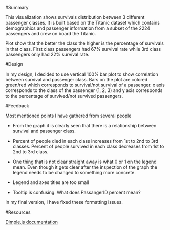 #Summary

This visualization shows survivals distribution between 3 different passenger classes. It is built based on the Titanic dataset which contains demographics and passenger information from a subset of the 2224 passengers and crew on board the Titanic.

Plot show that the better the class the higher is the percentage of survivals in that class.  First class passengers had 67% survival rate while 3rd class passengers only had 22% survival rate.


#Design


In my design, I decided to use vertical 100% bar plot to show correlation between survival and passenger class.
Bars on the plot are colored green/red which corresponds to survival/not survival of a passenger. x axis corresponds to the class of the passenger (1, 2, 3) and y axis corresponds to the percentage of survived/not survived passengers.



#Feedback


Most mentioned points I have gathered from several people

* From the graph it is clearly seen that there is a relationship between survival and passenger class.

* Percent of people died in each class increases from 1st to 2nd to 3rd classes.
Percent of people survived in each class decreases from 1st to 2nd to 3rd class.

* One thing that is not clear straight away is what 0 or 1 on the legend mean. Even though it gets clear after the inspection of the graph the legend needs to be changed to something more concrete.

* Legend and axes titles are too small

* Tooltip is confusing. What does PassangerID percent mean?

In my final version, I have fixed these formatting issues.


#Resources

[Dimple.js documentation](https://github.com/PMSI-AlignAlytics/dimple/wiki)


